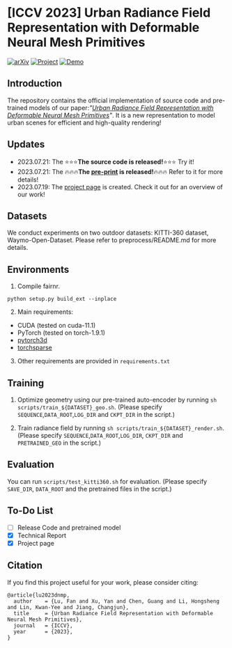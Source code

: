 # [ICCV 2023] Urban Radiance Field Representation with Deformable Neural Mesh Primitives


[![arXiv](https://img.shields.io/badge/arXiv-2307.10173-b31b1b.svg)](https://arxiv.org/abs/2307.10776) <a href="https://dnmp.github.io/">
<img alt="Project" src="https://img.shields.io/badge/-Project%20Page-lightgrey?logo=Google%20Chrome&color=informational&logoColor=white"></a> 
<a href="https://youtu.be/JmYWUxsBz-4"><img alt="Demo" src="https://img.shields.io/badge/-Demo-ea3323?logo=youtube"></a> 

## Introduction
The repository contains the official implementation of source code and pre-trained models of our paper:*"[Urban Radiance Field Representation with Deformable Neural Mesh Primitives]()"*. It is a new representation to model urban scenes for efficient and high-quality rendering!


## Updates
- 2023.07.21: The :star::star::star:**The source code is released!**:star::star::star: Try it!
- 2023.07.21: The :fire::fire::fire:**The [pre-print](https://arxiv.org/abs/2307.10776) is released!**:fire::fire::fire: Refer to it for more details!
- 2023.07.19: The [project page](https://dnmp.github.io/) is created. Check it out for an overview of our work!

## Datasets
We conduct experiments on two outdoor datasets: KITTI-360 dataset, Waymo-Open-Dataset.
Please refer to preprocess/README.md for more details.

## Environments

1. Compile fairnr.
```
python setup.py build_ext --inplace
```

2. Main requirements:
- CUDA (tested on cuda-11.1)
- PyTorch (tested on torch-1.9.1)
- [pytorch3d](https://pytorch3d.org/)
- [torchsparse](https://github.com/mit-han-lab/torchsparse)

3. Other requirements are provided in `requirements.txt`

## Training
1. Optimize geometry using our pre-trained auto-encoder by running `sh scripts/train_${DATASET}_geo.sh`. (Please specify `SEQUENCE`,`DATA_ROOT`,`LOG_DIR` and `CKPT_DIR` in the script.)

2. Train radiance field by running `sh scripts/train_${DATASET}_render.sh`. (Please specify `SEQUENCE`,`DATA_ROOT`,`LOG_DIR`, `CKPT_DIR` and `PRETRAINED_GEO` in the script.)

## Evaluation

You can run `scripts/test_kitti360.sh` for evaluation. (Please specify `SAVE_DIR`, `DATA_ROOT` and the pretrained files in the script.)

## To-Do List

- [ ] Release Code and pretrained model
- [x] Technical Report
- [x] Project page

## Citation
If you find this project useful for your work, please consider citing:
```
@article{lu2023dnmp,
  author    = {Lu, Fan and Xu, Yan and Chen, Guang and Li, Hongsheng and Lin, Kwan-Yee and Jiang, Changjun},
  title     = {Urban Radiance Field Representation with Deformable Neural Mesh Primitives},
  journal   = {ICCV},
  year      = {2023},
}
```
